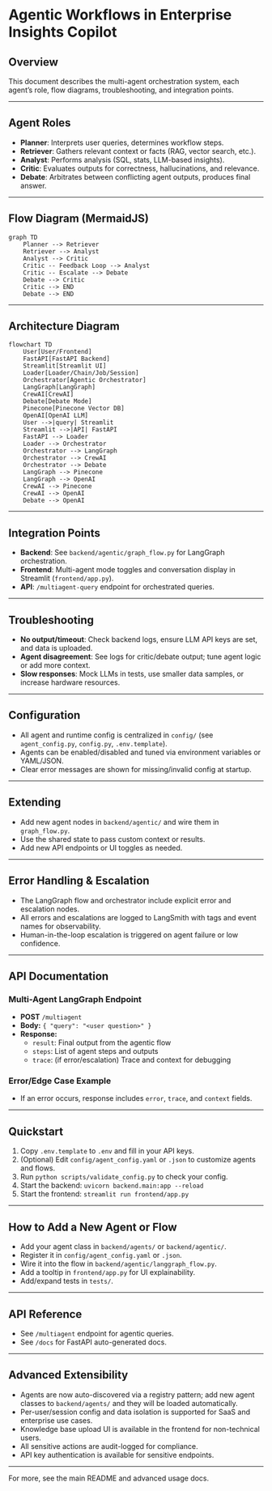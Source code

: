# Agentic Workflows in Enterprise Insights Copilot

## Overview
This document describes the multi-agent orchestration system, each agent’s role, flow diagrams, troubleshooting, and integration points.

---

## Agent Roles
- **Planner**: Interprets user queries, determines workflow steps.
- **Retriever**: Gathers relevant context or facts (RAG, vector search, etc.).
- **Analyst**: Performs analysis (SQL, stats, LLM-based insights).
- **Critic**: Evaluates outputs for correctness, hallucinations, and relevance.
- **Debate**: Arbitrates between conflicting agent outputs, produces final answer.

---

## Flow Diagram (MermaidJS)
```mermaid
graph TD
    Planner --> Retriever
    Retriever --> Analyst
    Analyst --> Critic
    Critic -- Feedback Loop --> Analyst
    Critic -- Escalate --> Debate
    Debate --> Critic
    Critic --> END
    Debate --> END
```

---

## Architecture Diagram

```mermaid
flowchart TD
    User[User/Frontend]
    FastAPI[FastAPI Backend]
    Streamlit[Streamlit UI]
    Loader[Loader/Chain/Job/Session]
    Orchestrator[Agentic Orchestrator]
    LangGraph[LangGraph]
    CrewAI[CrewAI]
    Debate[Debate Mode]
    Pinecone[Pinecone Vector DB]
    OpenAI[OpenAI LLM]
    User -->|query| Streamlit
    Streamlit -->|API| FastAPI
    FastAPI --> Loader
    Loader --> Orchestrator
    Orchestrator --> LangGraph
    Orchestrator --> CrewAI
    Orchestrator --> Debate
    LangGraph --> Pinecone
    LangGraph --> OpenAI
    CrewAI --> Pinecone
    CrewAI --> OpenAI
    Debate --> OpenAI
```

---

## Integration Points
- **Backend**: See `backend/agentic/graph_flow.py` for LangGraph orchestration.
- **Frontend**: Multi-agent mode toggles and conversation display in Streamlit (`frontend/app.py`).
- **API**: `/multiagent-query` endpoint for orchestrated queries.

---

## Troubleshooting
- **No output/timeout**: Check backend logs, ensure LLM API keys are set, and data is uploaded.
- **Agent disagreement**: See logs for critic/debate output; tune agent logic or add more context.
- **Slow responses**: Mock LLMs in tests, use smaller data samples, or increase hardware resources.

---

## Configuration

- All agent and runtime config is centralized in `config/` (see `agent_config.py`, `config.py`, `.env.template`).
- Agents can be enabled/disabled and tuned via environment variables or YAML/JSON.
- Clear error messages are shown for missing/invalid config at startup.

---

## Extending
- Add new agent nodes in `backend/agentic/` and wire them in `graph_flow.py`.
- Use the shared state to pass custom context or results.
- Add new API endpoints or UI toggles as needed.

---

## Error Handling & Escalation

- The LangGraph flow and orchestrator include explicit error and escalation nodes.
- All errors and escalations are logged to LangSmith with tags and event names for observability.
- Human-in-the-loop escalation is triggered on agent failure or low confidence.

---

## API Documentation

### Multi-Agent LangGraph Endpoint
- **POST** `/multiagent`
- **Body:** `{ "query": "<user question>" }`
- **Response:**
  - `result`: Final output from the agentic flow
  - `steps`: List of agent steps and outputs
  - `trace`: (if error/escalation) Trace and context for debugging

### Error/Edge Case Example
- If an error occurs, response includes `error`, `trace`, and `context` fields.

---

## Quickstart

1. Copy `.env.template` to `.env` and fill in your API keys.
2. (Optional) Edit `config/agent_config.yaml` or `.json` to customize agents and flows.
3. Run `python scripts/validate_config.py` to check your config.
4. Start the backend: `uvicorn backend.main:app --reload`
5. Start the frontend: `streamlit run frontend/app.py`

---

## How to Add a New Agent or Flow

- Add your agent class in `backend/agents/` or `backend/agentic/`.
- Register it in `config/agent_config.yaml` or `.json`.
- Wire it into the flow in `backend/agentic/langgraph_flow.py`.
- Add a tooltip in `frontend/app.py` for UI explainability.
- Add/expand tests in `tests/`.

---

## API Reference

- See `/multiagent` endpoint for agentic queries.
- See `/docs` for FastAPI auto-generated docs.

---

## Advanced Extensibility

- Agents are now auto-discovered via a registry pattern; add new agent classes to `backend/agents/` and they will be loaded automatically.
- Per-user/session config and data isolation is supported for SaaS and enterprise use cases.
- Knowledge base upload UI is available in the frontend for non-technical users.
- All sensitive actions are audit-logged for compliance.
- API key authentication is available for sensitive endpoints.

---

For more, see the main README and advanced usage docs.
